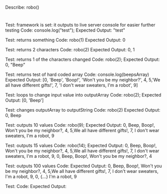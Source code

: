 Describe: robo()
#
Test: framework is set: it outputs to live server console for easier further testing
Code: console.log("test");
Expected Output: "test"
 
Test: returns something
Code: robo(1)
Expected Output: 0 
 
Test: returns 2 characters
Code: robo(2)
Expected Output: 0, 1 
 
Test: returns 1 of the characters changed
Code: robo(2);
Expected Output:  0, "Beep"
 
Test: returns test of hard coded array
Code: console.log(beepsArray)
Expected Output: [0, 'Beep', 'Boop!', 'Won't you be my neighbor?', 4, 5,'We all have different gifts!', 7, 'I don't wear sweaters, I'm a robot', 9]
 
Test: loops to change input value into outputArray
Code: robo(2);
Expected Output: [0, 'Beep'] 
 
Test: changes outputArray to outputString
Code: robo(2)
Expected Output: 0, Beep
 
Test: outputs 10 values
Code: robo(9);
Expected Output: 0, Beep, Boop!, Won't you be my neighbor?, 4, 5,We all have different gifts!, 7, I don't wear sweaters, I'm a robot, 9
 
Test: outputs 15 values
Code: robo(14);
Expected Output: 0, Beep, Boop!, Won't you be my neighbor?, 4, 5,We all have different gifts!, 7, I don't wear sweaters, I'm a robot, 9, 0, Beep, Boop!, Won't you be my neighbor?, 4
 
Test: outputs 100 values
Code: 
Expected Output: 0, Beep, Boop!, Won't you be my neighbor?, 4, 5,We all have different gifts!, 7, I don't wear sweaters, I'm a robot, 9, 0, {...} I'm a robot, 9
  
Test: 
Code: 
Expected Output: 
 
